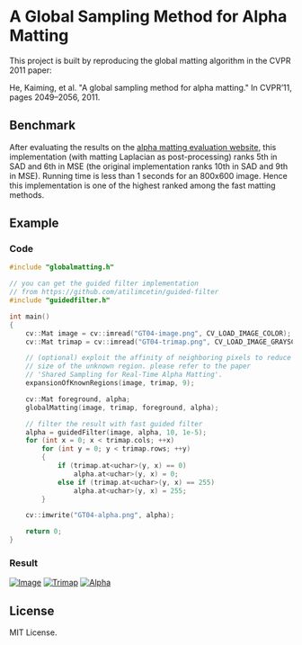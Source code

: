 # A Global Sampling Method for Alpha Matting

This project is built by reproducing the global matting algorithm in the CVPR 2011 paper: 

He, Kaiming, et al. "A global sampling method for alpha matting." In CVPR’11, pages 2049–2056, 2011.


## Benchmark

After evaluating the results on the [alpha matting evaluation website](http://alphamatting.com/), this implementation (with matting Laplacian as post-processing) ranks 5th in SAD and 6th in MSE (the original implementation ranks 10th in SAD and 9th in MSE). Running time is less than 1 seconds for an 800x600 image.  Hence this implementation is one of the highest ranked among the fast matting methods.


## Example

### Code

```c++
#include "globalmatting.h"

// you can get the guided filter implementation
// from https://github.com/atilimcetin/guided-filter
#include "guidedfilter.h"

int main()
{
    cv::Mat image = cv::imread("GT04-image.png", CV_LOAD_IMAGE_COLOR);
    cv::Mat trimap = cv::imread("GT04-trimap.png", CV_LOAD_IMAGE_GRAYSCALE);

    // (optional) exploit the affinity of neighboring pixels to reduce the 
    // size of the unknown region. please refer to the paper
    // 'Shared Sampling for Real-Time Alpha Matting'.
    expansionOfKnownRegions(image, trimap, 9);

    cv::Mat foreground, alpha;
    globalMatting(image, trimap, foreground, alpha);

    // filter the result with fast guided filter
    alpha = guidedFilter(image, alpha, 10, 1e-5);
    for (int x = 0; x < trimap.cols; ++x)
        for (int y = 0; y < trimap.rows; ++y)
        {
            if (trimap.at<uchar>(y, x) == 0)
                alpha.at<uchar>(y, x) = 0;
            else if (trimap.at<uchar>(y, x) == 255)
                alpha.at<uchar>(y, x) = 255;
        }

    cv::imwrite("GT04-alpha.png", alpha);

    return 0;
}
```

### Result

[![Image](http://atilimcetin.com/global-matting/GT04-image_small.png)](http://atilimcetin.com/global-matting/GT04-image.png)
[![Trimap](http://atilimcetin.com/global-matting/GT04-trimap_small.png)](http://atilimcetin.com/global-matting/GT04-trimap.png)
[![Alpha](http://atilimcetin.com/global-matting/GT04-alpha_small.png)](http://atilimcetin.com/global-matting/GT04-alpha.png)


## License

MIT License.


